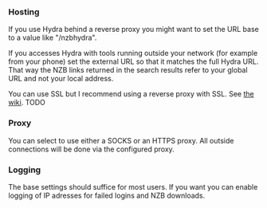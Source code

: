 ### Hosting
If you use Hydra behind a reverse proxy you might want to set the URL base to a value like "/nzbhydra". 

If you accesses Hydra with tools running outside your network (for example from your phone) set the external URL so that it matches the full Hydra URL. 
That way the NZB links returned in the search results refer to your global URL and not your local address.

You can use SSL but I recommend using a reverse proxy with SSL. See [the wiki](https://github.com/theotherp/nzbhydra2/wiki/Reverse-proxies-and-URLs). TODO

### Proxy
You can select to use either a SOCKS or an HTTPS proxy. All outside connections will be done via the configured proxy.

### Logging
The base settings should suffice for most users. If you want you can enable logging of IP adresses for failed logins and NZB downloads. 
 


